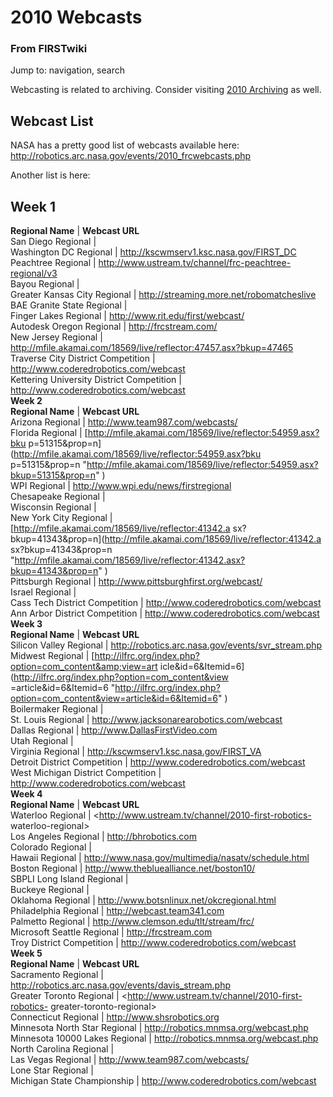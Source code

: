 # 2010 Webcasts

### From FIRSTwiki

Jump to: navigation, search

Webcasting is related to archiving. Consider visiting [2010
Archiving](/index.php/2010_Archiving "2010 Archiving" ) as well.


##  Webcast List

NASA has a pretty good list of webcasts available here:
<http://robotics.arc.nasa.gov/events/2010_frcwebcasts.php>

Another list is here:

**Week 1**  
---  
**Regional Name** | **Webcast URL**  
San Diego Regional |  
Washington DC Regional | <http://kscwmserv1.ksc.nasa.gov/FIRST_DC>  
Peachtree Regional | <http://www.ustream.tv/channel/frc-peachtree-regional/v3>  
Bayou Regional |  
Greater Kansas City Regional | <http://streaming.more.net/robomatcheslive>  
BAE Granite State Regional |  
Finger Lakes Regional | <http://www.rit.edu/first/webcast/>  
Autodesk Oregon Regional | <http://frcstream.com/>  
New Jersey Regional |
<http://mfile.akamai.com/18569/live/reflector:47457.asx?bkup=47465>  
Traverse City District Competition | <http://www.coderedrobotics.com/webcast>  
Kettering University District Competition |
<http://www.coderedrobotics.com/webcast>  
**Week 2**  
**Regional Name** | **Webcast URL**  
Arizona Regional | <http://www.team987.com/webcasts/>  
Florida Regional | [http://mfile.akamai.com/18569/live/reflector:54959.asx?bku
p=51315&amp;prop=n](http://mfile.akamai.com/18569/live/reflector:54959.asx?bku
p=51315&prop=n
"http://mfile.akamai.com/18569/live/reflector:54959.asx?bkup=51315&prop=n" )  
WPI Regional | <http://www.wpi.edu/news/firstregional>  
Chesapeake Regional |  
Wisconsin Regional |  
New York City Regional | [http://mfile.akamai.com/18569/live/reflector:41342.a
sx?bkup=41343&amp;prop=n](http://mfile.akamai.com/18569/live/reflector:41342.a
sx?bkup=41343&prop=n
"http://mfile.akamai.com/18569/live/reflector:41342.asx?bkup=41343&prop=n" )  
Pittsburgh Regional | <http://www.pittsburghfirst.org/webcast/>  
Israel Regional |  
Cass Tech District Competition | <http://www.coderedrobotics.com/webcast>  
Ann Arbor District Competition | <http://www.coderedrobotics.com/webcast>  
**Week 3**  
**Regional Name** | **Webcast URL**  
Silicon Valley Regional | <http://robotics.arc.nasa.gov/events/svr_stream.php>  
Midwest Regional | [http://ilfrc.org/index.php?option=com_content&amp;view=art
icle&amp;id=6&amp;Itemid=6](http://ilfrc.org/index.php?option=com_content&view
=article&id=6&Itemid=6
"http://ilfrc.org/index.php?option=com_content&view=article&id=6&Itemid=6" )  
Boilermaker Regional |  
St. Louis Regional | <http://www.jacksonarearobotics.com/webcast>  
Dallas Regional | <http://www.DallasFirstVideo.com>  
Utah Regional |  
Virginia Regional | <http://kscwmserv1.ksc.nasa.gov/FIRST_VA>  
Detroit District Competition | <http://www.coderedrobotics.com/webcast>  
West Michigan District Competition | <http://www.coderedrobotics.com/webcast>  
**Week 4**  
**Regional Name** | **Webcast URL**  
Waterloo Regional | <http://www.ustream.tv/channel/2010-first-robotics-
waterloo-regional>  
Los Angeles Regional | <http://bhrobotics.com>  
Colorado Regional |  
Hawaii Regional | <http://www.nasa.gov/multimedia/nasatv/schedule.html>  
Boston Regional | <http://www.thebluealliance.net/boston10/>  
SBPLI Long Island Regional |  
Buckeye Regional |  
Oklahoma Regional | <http://www.botsnlinux.net/okcregional.html>  
Philadelphia Regional | <http://webcast.team341.com>  
Palmetto Regional | <http://www.clemson.edu/tlt/stream/frc/>  
Microsoft Seattle Regional | <http://frcstream.com>  
Troy District Competition | <http://www.coderedrobotics.com/webcast>  
**Week 5**  
**Regional Name** | **Webcast URL**  
Sacramento Regional | <http://robotics.arc.nasa.gov/events/davis_stream.php>  
Greater Toronto Regional | <http://www.ustream.tv/channel/2010-first-robotics-
greater-toronto-regional>  
Connecticut Regional | <http://www.shsrobotics.org>  
Minnesota North Star Regional | <http://robotics.mnmsa.org/webcast.php>  
Minnesota 10000 Lakes Regional | <http://robotics.mnmsa.org/webcast.php>  
North Carolina Regional |  
Las Vegas Regional | <http://www.team987.com/webcasts/>  
Lone Star Regional |  
Michigan State Championship | <http://www.coderedrobotics.com/webcast>  
  

